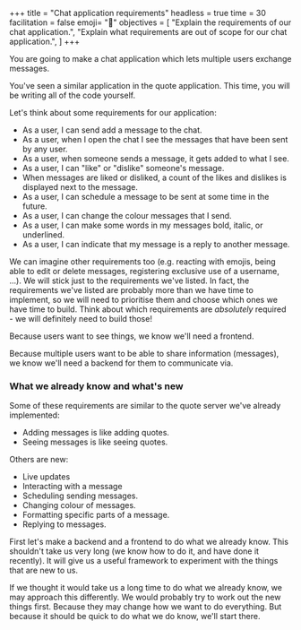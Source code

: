 +++
title = "Chat application requirements"
headless = true
time = 30
facilitation = false
emoji= "📝"
objectives = [
    "Explain the requirements of our chat application.",
    "Explain what requirements are out of scope for our chat application.",
]
+++

You are going to make a chat application which lets multiple users exchange messages.

You've seen a similar application in the quote application. This time, you will be writing all of the code yourself.

Let's think about some requirements for our application:
* As a user, I can send add a message to the chat.
* As a user, when I open the chat I see the messages that have been sent by any user.
* As a user, when someone sends a message, it gets added to what I see.
* As a user, I can "like" or "dislike" someone's message.
* When messages are liked or disliked, a count of the likes and dislikes is displayed next to the message.
* As a user, I can schedule a message to be sent at some time in the future.
* As a user, I can change the colour messages that I send.
* As a user, I can make some words in my messages bold, italic, or underlined.
* As a user, I can indicate that my message is a reply to another message.

We can imagine other requirements too (e.g. reacting with emojis, being able to edit or delete messages, registering exclusive use of a username, ...). We will stick just to the requirements we've listed. In fact, the requirements we've listed are probably more than we have time to implement, so we will need to prioritise them and choose which ones we have time to build. Think about which requirements are _absolutely_ required - we will definitely need to build those!

Because users want to see things, we know we'll need a frontend.

Because multiple users want to be able to share information (messages), we know we'll need a backend for them to communicate via.

### What we already know and what's new

Some of these requirements are similar to the quote server we've already implemented:
* Adding messages is like adding quotes.
* Seeing messages is like seeing quotes.

Others are new:
* Live updates
* Interacting with a message
* Scheduling sending messages.
* Changing colour of messages.
* Formatting specific parts of a message.
* Replying to messages.

First let's make a backend and a frontend to do what we already know. This shouldn't take us very long (we know how to do it, and have done it recently). It will give us a useful framework to experiment with the things that are new to us.

If we thought it would take us a long time to do what we already know, we may approach this differently. We would probably try to work out the new things first. Because they may change how we want to do everything. But because it should be quick to do what we do know, we'll start there.
